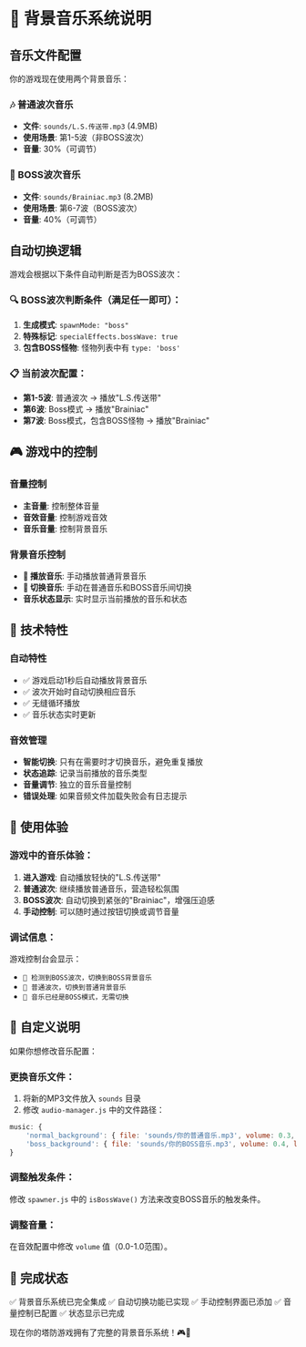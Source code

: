 # 🎵 背景音乐系统说明

## 音乐文件配置

你的游戏现在使用两个背景音乐：

### 🎶 普通波次音乐
- **文件**: `sounds/L.S.传送带.mp3` (4.9MB)
- **使用场景**: 第1-5波（非BOSS波次）
- **音量**: 30%（可调节）

### 🎸 BOSS波次音乐  
- **文件**: `sounds/Brainiac.mp3` (8.2MB)
- **使用场景**: 第6-7波（BOSS波次）
- **音量**: 40%（可调节）

## 自动切换逻辑

游戏会根据以下条件自动判断是否为BOSS波次：

### 🔍 BOSS波次判断条件（满足任一即可）：
1. **生成模式**: `spawnMode: "boss"`
2. **特殊标记**: `specialEffects.bossWave: true`  
3. **包含BOSS怪物**: 怪物列表中有 `type: 'boss'`

### 📋 当前波次配置：
- **第1-5波**: 普通波次 → 播放"L.S.传送带"
- **第6波**: Boss模式 → 播放"Brainiac"
- **第7波**: Boss模式，包含BOSS怪物 → 播放"Brainiac"

## 🎮 游戏中的控制

### 音量控制
- **主音量**: 控制整体音量
- **音效音量**: 控制游戏音效
- **音乐音量**: 控制背景音乐

### 背景音乐控制
- **🎵 播放音乐**: 手动播放普通背景音乐
- **🔄 切换音乐**: 手动在普通音乐和BOSS音乐间切换
- **音乐状态显示**: 实时显示当前播放的音乐和状态

## 🔧 技术特性

### 自动特性
- ✅ 游戏启动1秒后自动播放背景音乐
- ✅ 波次开始时自动切换相应音乐
- ✅ 无缝循环播放
- ✅ 音乐状态实时更新

### 音效管理
- **智能切换**: 只有在需要时才切换音乐，避免重复播放
- **状态追踪**: 记录当前播放的音乐类型
- **音量调节**: 独立的音乐音量控制
- **错误处理**: 如果音频文件加载失败会有日志提示

## 🎯 使用体验

### 游戏中的音乐体验：
1. **进入游戏**: 自动播放轻快的"L.S.传送带"
2. **普通波次**: 继续播放普通音乐，营造轻松氛围
3. **BOSS波次**: 自动切换到紧张的"Brainiac"，增强压迫感
4. **手动控制**: 可以随时通过按钮切换或调节音量

### 调试信息：
游戏控制台会显示：
- `🎵 检测到BOSS波次，切换到BOSS背景音乐`
- `🎵 普通波次，切换到普通背景音乐`
- `🎵 音乐已经是BOSS模式，无需切换`

## 📝 自定义说明

如果你想修改音乐配置：

### 更换音乐文件：
1. 将新的MP3文件放入 `sounds` 目录
2. 修改 `audio-manager.js` 中的文件路径：
```javascript
music: {
    'normal_background': { file: 'sounds/你的普通音乐.mp3', volume: 0.3, loop: true },
    'boss_background': { file: 'sounds/你的BOSS音乐.mp3', volume: 0.4, loop: true }
}
```

### 调整触发条件：
修改 `spawner.js` 中的 `isBossWave()` 方法来改变BOSS音乐的触发条件。

### 调整音量：
在音效配置中修改 `volume` 值（0.0-1.0范围）。

## 🎊 完成状态

✅ 背景音乐系统已完全集成
✅ 自动切换功能已实现
✅ 手动控制界面已添加
✅ 音量控制已配置
✅ 状态显示已完成

现在你的塔防游戏拥有了完整的背景音乐系统！🎮🎵 